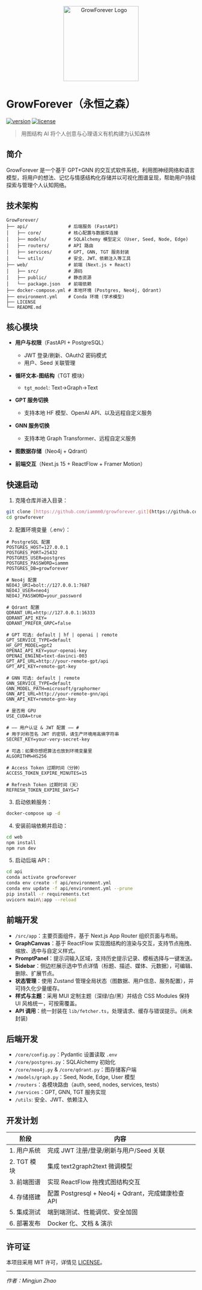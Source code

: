 <p align="center">
  <img src="web/src/app/favicon.ico" alt="GrowForever Logo" width="200" />
</p>

# GrowForever（永恒之森）

[![version](https://img.shields.io/badge/version-v0.2.0-blue.svg)](https://github.com/iammm0/growforever-main/releases/tag/v0.2.0)
[![license](https://img.shields.io/badge/License-MIT-green.svg)](LICENSE)

> 用图结构 AI 将个人创意与心理语义有机构建为认知森林

## 简介

GrowForever 是一个基于 GPT+GNN 的交互式软件系统，利用图神经网络和语言模型，将用户的想法、记忆与情感结构化存储并以可视化图谱呈现，帮助用户持续探索与管理个人认知网络。

## 技术架构

```plaintext
GrowForever/
├── api/               # 后端服务 (FastAPI)
│   ├── core/          # 核心配置与数据库连接
│   ├── models/        # SQLAlchemy 模型定义 (User, Seed, Node, Edge)
│   ├── routers/       # API 路由
│   ├── services/      # GPT, GNN, TGT 服务封装
│   └── utils/         # 安全、JWT、依赖注入等工具
├── web/               # 前端 (Next.js + React)
│   ├── src/           # 源码
│   ├── public/        # 静态资源
│   └── package.json   # 前端依赖
├── docker-compose.yml # 本地环境 (Postgres, Neo4j, Qdrant)
├── environment.yml    # Conda 环境 (学术模型)
├── LICENSE
└── README.md
```

## 核心模块

* **用户与权限**（FastAPI + PostgreSQL）

  * JWT 登录/刷新、OAuth2 密码模式
  * 用户、Seed 关联管理
* **循环文本-图结构**（TGT 模块）

  * `tgt_model`: Text→Graph→Text
* **GPT 服务切换**

  * 支持本地 HF 模型、OpenAI API、以及远程自定义服务
* **GNN 服务切换**

  * 支持本地 Graph Transformer、远程自定义服务
* **图数据存储**（Neo4j + Qdrant）
* **前端交互**（Next.js 15 + ReactFlow + Framer Motion）

## 快速启动

1. 克隆仓库并进入目录：
```bash
git clone [https://github.com/iammm0/growforever.git](https://github.com/iammm0/growforever.git)
cd growforever
```


2. 配置环境变量（.env）：
```dotenv
# PostgreSQL 配置
POSTGRES_HOST=127.0.0.1
POSTGRES_PORT=25432
POSTGRES_USER=postgres
POSTGRES_PASSWORD=iammm
POSTGRES_DB=growforever

# Neo4j 配置
NEO4J_URI=bolt://127.0.0.1:7687
NEO4J_USER=neo4j
NEO4J_PASSWORD=your_password

# Qdrant 配置
QDRANT_URL=http://127.0.0.1:16333
QDRANT_API_KEY=
QDRANT_PREFER_GRPC=false

# GPT 可选: default | hf | openai | remote
GPT_SERVICE_TYPE=default
HF_GPT_MODEL=gpt2
OPENAI_API_KEY=your-openai-key
OPENAI_ENGINE=text-davinci-003
GPT_API_URL=http://your-remote-gpt/api
GPT_API_KEY=remote-gpt-key

# GNN 可选: default | remote
GNN_SERVICE_TYPE=default
GNN_MODEL_PATH=microsoft/graphormer
GNN_API_URL=http://your-remote-gnn/api
GNN_API_KEY=remote-gnn-key

# 是否用 GPU
USE_CUDA=true

# —— 用户认证 & JWT 配置 —— #
# 用于对称签名 JWT 的密钥，请生产环境用高熵字符串
SECRET_KEY=your-very-secret-key

# 可选：如果你想把算法也放到环境变量里
ALGORITHM=HS256

# Access Token 过期时间（分钟）
ACCESS_TOKEN_EXPIRE_MINUTES=15

# Refresh Token 过期时间（天）
REFRESH_TOKEN_EXPIRE_DAYS=7
```

3. 启动依赖服务：
```bash
docker-compose up -d
```


4. 安装前端依赖并启动：
```bash
cd web
npm install
npm run dev
````

5. 启动后端 API：
```bash
cd api
conda activate growforever
conda env create -f api/environment.yml
conda env update -f api/environment.yml --prune
pip install -r requirements.txt
uvicorn main\:app --reload
```

## 前端开发

- `/src/app`：主要页面组件，基于 Next.js App Router 组织页面与布局。  
- **GraphCanvas**：基于 ReactFlow 实现图结构的渲染与交互，支持节点拖拽、缩放、选中与自定义样式。  
- **PromptPanel**：提示词输入区域，支持历史提示记录、模板选择与一键发送。  
- **Sidebar**：侧边栏展示选中节点详情（标题、描述、媒体、元数据），可编辑、删除、扩展节点。  
- **状态管理**：使用 Zustand 管理全局状态（图数据、用户信息、服务配置），并可持久化少量缓存。  
- **样式与主题**：采用 MUI 定制主题（深绿/白/黑）并结合 CSS Modules 保持 UI 风格统一，可按需覆盖。  
- **API 调用**：统一封装在 `lib/fetcher.ts`，处理请求、缓存与错误提示。(尚未封装)

## 后端开发

- `/core/config.py`：Pydantic 设置读取 `.env`
- `/core/postgres.py`：SQLAlchemy 初始化
- `/core/neo4j.py` & `/core/qdrant.py`：图存储客户端
- `/models/graph.py`：Seed, Node, Edge, User 模型
- `/routers`：各模块路由（auth, seed, nodes, services, tests）
- `/services`：GPT, GNN, TGT 服务实现
- `/utils`: 安全、JWT、依赖注入

## 开发计划

| 阶段       | 内容                                  |
| ---------- |-------------------------------------| 
| 1. 用户系统   | 完成 JWT 注册/登录/刷新与用户/Seed 关联          | 
| 2. TGT 模块  | 集成 text2graph2text 微调模型             |
| 3. 前端图谱   | 实现 ReactFlow 拖拽式图结构交互               |
| 4. 存储搭建   | 配置 Postgresql + Neo4j + Qdrant，完成健康检查 API | 
| 5. 集成测试   | 端到端测试、性能调优、安全加固                     |
| 6. 部署发布   | Docker 化、文档 & 演示                    |

## 许可证

本项目采用 MIT 许可，详情见 [LICENSE](LICENSE)。

---

*作者：Mingjun Zhao*